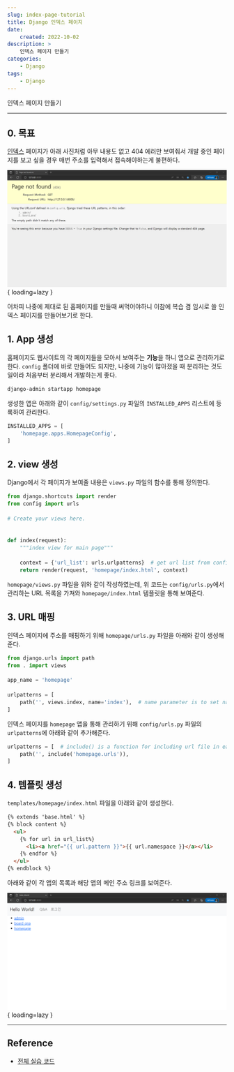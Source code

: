```yaml
---
slug: index-page-tutorial
title: Django 인덱스 페이지
date:
    created: 2022-10-02
description: >
    인덱스 페이지 만들기
categories:
    - Django
tags:
    - Django
---
```


인덱스 페이지 만들기  

<!-- more -->

---

## 0. 목표

[인덱스](https://en.wikipedia.org/wiki/Home_page) 페이지가 아래 사진처럼 아무 내용도 없고 404 에러만 보여줘서 개발 중인 페이지를 보고 싶을 경우 매번 주소를 입력해서 접속해야하는게 불편하다.  

![django_homepage_01](img/django_homepage_01.png){ loading=lazy }

어차피 나중에 제대로 된 홈페이지를 만들때 써먹어야하니 이참에 복습 겸 임시로 쓸 인덱스 페이지를 만들어보기로 한다.  

## 1. App 생성

홈페이지도 웹사이트의 각 페이지들을 모아서 보여주는 **기능**을 하니 앱으로 관리하기로 한다. `config` 폴더에 바로 만들어도 되지만, 나중에 기능이 많아졌을 때 분리하는 것도 일이라 처음부터 분리해서 개발하는게 좋다.  

```bat
django-admin startapp homepage
```

생성한 앱은 아래와 같이 `config/settings.py` 파일의 `INSTALLED_APPS` 리스트에 등록하여 관리한다.  

```python title="settings.py"
INSTALLED_APPS = [
    'homepage.apps.HomepageConfig',
]
```

## 2. view 생성

Django에서 각 페이지가 보여줄 내용은 `views.py` 파일의 함수를 통해 정의한다.  

```python title="views.py"
from django.shortcuts import render
from config import urls

# Create your views here.


def index(request):
    """index view for main page"""

    context = {'url_list': urls.urlpatterns}  # get url list from config
    return render(request, 'homepage/index.html', context)
```

`homepage/views.py` 파일을 위와 같이 작성하였는데, 위 코드는 `config/urls.py`에서 관리하는 URL 목록을 가져와 `homepage/index.html` 템플릿을 통해 보여준다.  

## 3. URL 매핑

인덱스 페이지에 주소를 매핑하기 위해 `homepage/urls.py` 파일을 아래와 같이 생성해준다.  

```python title="urls.py"
from django.urls import path
from . import views

app_name = 'homepage'

urlpatterns = [
    path('', views.index, name='index'),  # name parameter is to set name of url variable for template
]
```

인덱스 페이지를 `homepage` 앱을 통해 관리하기 위해 `config/urls.py` 파일의 `urlpatterns`에 아래와 같이 추가해준다.  

```python title="urls.py"
urlpatterns = [  # include() is a function for including url file in each app
    path('', include('homepage.urls')),
]
```

## 4. 템플릿 생성

`templates/homepage/index.html` 파일을 아래와 같이 생성한다.  

```html title="index.html"
{% extends 'base.html' %}
{% block content %}
  <ul>
    {% for url in url_list%}
      <li><a href="{{ url.pattern }}">{{ url.namespace }}</a></li>
    {% endfor %}
  </ul>
{% endblock %}
```

아래와 같이 각 앱의 목록과 해당 앱의 메인 주소 링크를 보여준다.  

![django_homepage_02](img/django_homepage_02.png){ loading=lazy }

---
## Reference
- [전체 실습 코드](https://github.com/djccnt15/study_django)